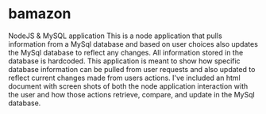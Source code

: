 # bamazon
NodeJS &amp; MySQL application
This is a node application that pulls information from a MySql database and based on user choices also updates the MySql database to reflect any changes. All information stored in the database is hardcoded. This application is meant to show how specific database information can be pulled from user requests and also updated to reflect current changes made from users actions.  I've included an html document with screen shots of both the node application interaction with the user and how those actions retrieve, compare, and update in the MySql database.

